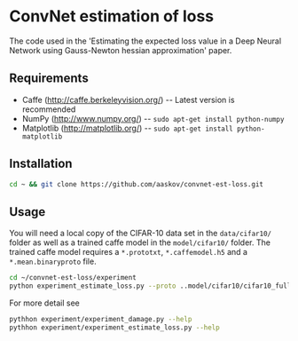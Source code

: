ConvNet estimation of loss
=============
The code used in the 'Estimating the expected loss value in a Deep Neural Network
using Gauss-Newton hessian approximation' paper.

Requirements
-----
* Caffe (http://caffe.berkeleyvision.org/) -- Latest version is recommended
* NumPy (http://www.numpy.org/) -- `sudo apt-get install python-numpy`
* Matplotlib (http://matplotlib.org/) -- `sudo apt-get install python-matplotlib`

Installation
-----
```bash
cd ~ && git clone https://github.com/aaskov/convnet-est-loss.git
```

Usage
-----
You will need a local copy of the CIFAR-10 data set in the `data/cifar10/` folder as well as a trained caffe model in the `model/cifar10/` folder. The trained caffe model requires a `*.prototxt`, `*.caffemodel.h5` and a `*.mean.binaryproto` file.
```bash
cd ~/convnet-est-loss/experiment
python experiment_estimate_loss.py --proto ..model/cifar10/cifar10_full.prototxt --model ..model/cifar10/cifar10_full_iter_100000.caffemodel.h5 --meanfile ..model/cifar10/mean.binaryproto --data ..data/cifar10/cifar10_train_lmdb/ --layer conv1
```
For more detail see
```bash
pythhon experiment/experiment_damage.py --help
pythhon experiment/experiment_estimate_loss.py --help
```

